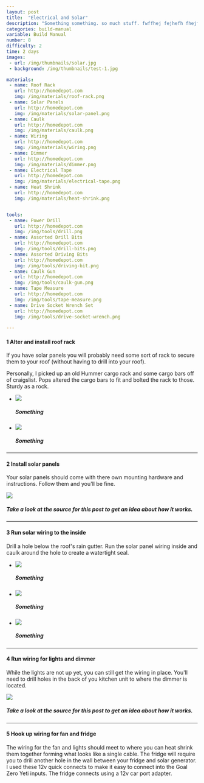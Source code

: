 ```yaml
---
layout: post
title:  "Electrical and Solar"
description: "Something something. so much stuff. fwffhej fejhefh fhejf"
categories: build-manual
variable: Build Manual
number: 8
difficulty: 2
time: 2 days
images:
 - url: /img/thumbnails/solar.jpg
 - background: /img/thumbnails/test-1.jpg

materials:
 - name: Roof Rack
   url: http://homedepot.com
   img: /img/materials/roof-rack.png
 - name: Solar Panels
   url: http://homedepot.com
   img: /img/materials/solar-panel.png
 - name: Caulk
   url: http://homedepot.com
   img: /img/materials/caulk.png
 - name: Wiring
   url: http://homedepot.com
   img: /img/materials/wiring.png
 - name: Dimmer
   url: http://homedepot.com
   img: /img/materials/dimmer.png
 - name: Electrical Tape
   url: http://homedepot.com
   img: /img/materials/electrical-tape.png
 - name: Heat Shrink
   url: http://homedepot.com
   img: /img/materials/heat-shrink.png


tools:
 - name: Power Drill
   url: http://homedepot.com
   img: /img/tools/drill.png
 - name: Assorted Drill Bits
   url: http://homedepot.com
   img: /img/tools/drill-bits.png
 - name: Assorted Driving Bits
   url: http://homedepot.com
   img: /img/tools/driving-bit.png
 - name: Caulk Gun
   url: http://homedepot.com
   img: /img/tools/caulk-gun.png
 - name: Tape Measure
   url: http://homedepot.com
   img: /img/tools/tape-measure.png
 - name: Drive Socket Wrench Set
   url: http://homedepot.com
   img: /img/tools/drive-socket-wrench.png
 
---
```

#### <span class="number"><span>1</span></span> Alter and install roof rack

If you have solar panels you will probably need some sort of rack to secure them to your roof (without having to drill into your roof).

Personally, I picked up an old Hummer cargo rack and some cargo bars off of craigslist. Pops altered the cargo bars to fit and bolted the rack to those. Sturdy as a rock.

<div class="flexslider article-slider">
<ul class="slides">
  <li>
    <img src="../img/post-images/solar-rack1.jpg" /><h5>Something</h5>
  </li>
   <li>
    <img src="../img/post-images/solar-rack2.jpg" /><h5>Something</h5>
  </li>

</ul>
</div>

<hr />

#### <span class="number"><span>2</span></span> Install solar panels

Your solar panels should come with there own mounting hardware and instructions. Follow them and you'll be fine.

<img src="../img/post-images/solar-install.jpg" />

##### Take a look at the source for this post to get an idea about how it works.

<hr />

#### <span class="number"><span>3</span></span> Run solar wiring to the inside

Drill a hole below the roof's rain gutter. Run the solar panel wiring inside and caulk around the hole to create a watertight seal.

<div class="flexslider article-slider">
<ul class="slides">
  <li>
  	<img src="../img/thumbnails/test.jpg" /><h5>Something</h5>
  </li>
  <li>
  	<img src="../img/thumbnails/test.jpg" /><h5>Something</h5>
  </li>
  <li>
  	<img src="../img/thumbnails/test.jpg" /><h5>Something</h5>
  </li>
</ul>
</div>

<hr />

#### <span class="number"><span>4</span></span> Run wiring for lights and dimmer

While the lights are not up yet, you can still get the wiring in place. You'll need to drill holes in the back of you kitchen unit to where the dimmer is located.

<img src="../img/post-images/solar-dimmer.jpg" />

##### Take a look at the source for this post to get an idea about how it works.

<hr />

#### <span class="number"><span>5</span></span> Hook up wiring for fan and fridge

The wiring for the fan and lights should meet to where you can heat shrink them together forming what looks like a single cable. The fridge will require you to drill another hole in the wall between your fridge and solar generator. I used these 12v quick connects to make it easy to connect into the Goal Zero Yeti inputs. The fridge connects using a 12v car port adapter.

[jekyll]:      http://jekyllrb.com
[jekyll-gh]:   https://github.com/jekyll/jekyll
[jekyll-help]: https://github.com/jekyll/jekyll-help

